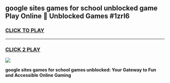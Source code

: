 
## google sites games for school unblocked game Play Online 👋 Unblocked Games #1zrl6
<h3>
<a href="https://premium.freeplayer.one?title=google_sites_games_for_school&ref=21F">CLICK TO PLAY</a></h3>
<hr>

<h3>
<a href="https://premium.freeplayer.one?title=google_sites_games_for_school&ref=21F">CLICK 2 PLAY</a>
  
</h3>

<a href="https://premium.freeplayer.one?title=google_sites_games_for_school&ref=21F/"><img src="https://clearcache.store/games.png"></a>


**google sites games for school games unblocked: Your Gateway to Fun and Accessible Online Gaming**
